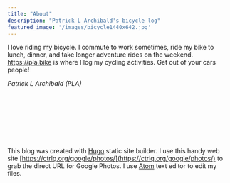 ```yaml
---
title: "About"
description: "Patrick L Archibald's bicycle log"
featured_image: '/images/bicycle1440x642.jpg'
---
```


I love riding my bicycle. I commute to work sometimes, ride my bike to lunch, dinner, and take longer adventure rides on the weekend. https://pla.bike is where I log my cycling activities. Get out of your cars people!

_Patrick L Archibald (PLA)_

<p style="font-size:3em">&nbsp;</p>

This blog was created with [Hugo](https://gohugo.io/) static site builder. I use this handy web site  [https://ctrlq.org/google/photos/](https://ctrlq.org/google/photos/) to grab the direct URL for Google Photos. I use [Atom](https://atom.io/) text editor to edit my files.
